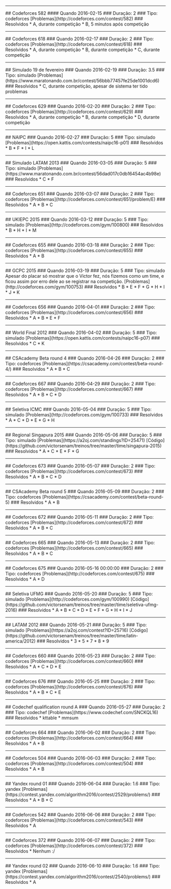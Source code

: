 <hr>
## Codeforces 582
#### Quando
2016-02-15 
### Duração:
2
### Tipo: codeforces 
[Problemas](http://codeforces.com/contest/582)
### Resolvidos
* A, durante competição
* B, 5 minutos após competição

<hr>
## Codeforces 618
### Quando
2016-02-17
### Duração:
2
### Tipo: codeforces 
[Problemas](http://codeforces.com/contest/618)
### Resolvidos
* A, durante competição
* B, durante competição
* C, durante competição

<hr>
## Simulado 19 de fevereiro
### Quando
2016-02-19
### Duração:
3.5
### Tipo: simulado 
[Problemas](https://www.maratonando.com.br/contest/56bbb77457fe25de1001dcd6)
### Resolvidos
* C, durante competição, apesar de sistema ter tido problemas


<hr>
## Codeforces 629
### Quando
2016-02-20 
### Duração:
2
### Tipo: codeforces 
[Problemas](http://codeforces.com/contest/629)
### Resolvidos
* A, durante competição
* B, durante competição
* D, durante competição

<hr>
## NAIPC
### Quando
2016-02-27
### Duração:
5
### Tipo: simulado 
[Problemas](https://open.kattis.com/contests/naipc16-p01)
### Resolvidos
* B
* F
* I
* L

<hr>
## Simulado LATAM 2013
### Quando
2016-03-05
### Duração:
5
### Tipo: simulado 
[Problemas](https://www.maratonando.com.br/contest/56dad017c0db16454ac4b98e)
### Resolvidos
* C
* F

<hr>
## Codeforces 651
### Quando
2016-03-07
### Duração:
2
### Tipo: codeforces 
[Problemas](http://codeforces.com/contest/651/problem/E)
### Resolvidos
* A
* B
* C

<hr>
## UKIEPC 2015
### Quando
2016-03-12 
### Duração:
5
### Tipo: simulado 
[Problemas](http://codeforces.com/gym/100800)
### Resolvidos
* B
* H
* I
* M

<hr>
## Codeforces 655
### Quando
2016-03-18 
### Duração:
2
### Tipo: codeforces 
[Problemas](http://codeforces.com/contest/655)
### Resolvidos
* A
* B

<hr>
## GCPC 2015
### Quando
2016-03-19 
### Duração:
5
### Tipo: simulado 
Apesar do placar só mostrar que o Victor fez, nós fizemos como um time,
e ficou assim por erro dele ao se registrar na competição.
[Problemas](http://codeforces.com/gym/100753)
### Resolvidos
* B
* E
* F
* G
* H
* I
* J
* K

<hr>
## Codeforces 656
### Quando
2016-04-01 
### Duração:
2
### Tipo: codeforces 
[Problemas](http://codeforces.com/contest/656)
### Resolvidos
* A
* B
* E
* F

<hr>
## World Final 2012
### Quando
2016-04-02 
### Duração:
5
### Tipo: simulado 
[Problemas](https://open.kattis.com/contests/naipc16-p07)
### Resolvidos
* C
* K

<hr>
## CSAcademy Beta round 4
### Quando
2016-04-26 
### Duração:
2
### Tipo: codeforces 
[Problemas](https://csacademy.com/contest/beta-round-4/)
### Resolvidos
* A
* B
* C

<hr>
## Codeforces 667
### Quando
2016-04-29 
### Duração:
2
### Tipo: codeforces 
[Problemas](http://codeforces.com/contest/667)
### Resolvidos
* A
* B
* C
* D

<hr>
## Seletiva ICMC
### Quando
2016-05-04 
### Duração:
5
### Tipo: simulado 
[Problemas](http://codeforces.com/gym/100733)
### Resolvidos
* A
* C
* D
* E
* G
* H

<hr>
## Regional Singapura 2015
### Quando
2016-05-06 
### Duração:
5
### Tipo: simulado 
[Problemas](https://a2oj.com/standings?ID=25471)
[Código](https://github.com/victorsenam/treinos/tree/master/time/singapura-2015)
### Resolvidos
* A
* C
* E
* F
* G

<hr>
## Codeforces 673
### Quando
2016-05-07 
### Duração:
2
### Tipo: codeforces 
[Problemas](http://codeforces.com/contest/673)
### Resolvidos
* A
* B
* C
* D

<hr>
## CSAcademy Beta round 5
### Quando
2016-05-09 
### Duração:
2
### Tipo: codeforces 
[Problemas](https://csacademy.com/contest/beta-round-5)
### Resolvidos
* A
* B

<hr>
## Codeforces 672
### Quando
2016-05-11 
### Duração:
2
### Tipo: codeforces 
[Problemas](http://codeforces.com/contest/672)
### Resolvidos
* A
* B
* C

<hr>
## Codeforces 665
### Quando
2016-05-13 
### Duração:
2
### Tipo: codeforces 
[Problemas](http://codeforces.com/contest/665)
### Resolvidos
* A
* B
* C

<hr>
## Codeforces 675
### Quando
2016-05-16 00:00:00 
### Duração:
2
### Tipo: codeforces 
[Problemas](http://codeforces.com/contest/675)
### Resolvidos
* A
* D

<hr>
## Seletiva UFMG
### Quando
2016-05-20 
### Duração:
5
### Tipo: simulado 
[Problemas](http://codeforces.com/gym/100990)
[Código](https://github.com/victorsenam/treinos/tree/master/time/seletiva-ufmg-2016)
### Resolvidos
* A
* B
* C
* D
* E
* F
* G
* H
* I
* J

<hr>
## LATAM 2012
### Quando
2016-05-21 
### Duração:
5
### Tipo: simulado 
[Problemas](https://a2oj.com/contest?ID=25716)
[Código](https://github.com/victorsenam/treinos/tree/master/time/latin-america/2012)
### Resolvidos
* 3
* 5
* 7
* 8
* 9


<hr>
## Codeforces 660
### Quando
2016-05-23 
### Duração:
2
### Tipo: codeforces 
[Problemas](http://codeforces.com/contest/660)
### Resolvidos
* A
* C
* D
* E

<hr>
## Codeforces 676
### Quando
2016-05-25 
### Duração:
2
### Tipo: codeforces 
[Problemas](http://codeforces.com/contest/676)
### Resolvidos
* A
* B
* C
* E

<hr>
## Codechef qualification round A
### Quando
2016-05-27 
### Duração:
2
### Tipo: codechef 
[Problemas](https://www.codechef.com/SNCKQL16)
### Resolvidos
* kttable
* mmsum

<hr>
## Codeforces 664
### Quando
2016-06-02 
### Duração:
2
### Tipo: codeforces 
[Problemas](http://codeforces.com/contest/664)
### Resolvidos
* A
* B

<hr>
## Codeforces 504
### Quando
2016-06-03 
### Duração:
2
### Tipo: codeforces 
[Problemas](http://codeforces.com/contest/504)
### Resolvidos
* A
* B

<hr>
## Yandex round 01
### Quando
2016-06-04 
### Duração:
1.6
### Tipo: yandex 
[Problemas](https://contest.yandex.com/algorithm2016/contest/2529/problems/)
### Resolvidos
* A
* B
* C

<hr>
## Codeforces 542
### Quando
2016-06-06 
### Duração:
2
### Tipo: codeforces 
[Problemas](http://codeforces.com/contest/543)
### Resolvidos
* A


<hr>
## Codeforces 372
### Quando
2016-06-07 
### Duração:
2
### Tipo: codeforces 
[Problemas](http://codeforces.com/contest/372)
### Resolvidos
* Nenhum :/


<hr>
## Yandex round 02
### Quando
2016-06-10 
### Duração:
1.6
### Tipo: yandex 
[Problemas](https://contest.yandex.com/algorithm2016/contest/2540/problems/)
### Resolvidos
* A
